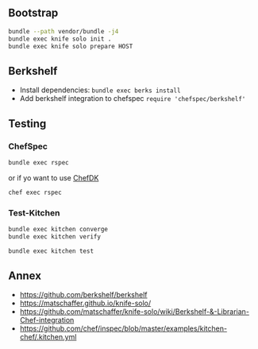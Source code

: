 ## Bootstrap

```bash
bundle --path vendor/bundle -j4
bundle exec knife solo init .
bundle exec knife solo prepare HOST
```

## Berkshelf

- Install dependencies: `bundle exec berks install`
- Add berkshelf integration to chefspec `require 'chefspec/berkshelf'`

## Testing

### ChefSpec

```bash
bundle exec rspec
```

or if yo want to use [ChefDK](https://downloads.chef.io/chef-dk/)

```bash
chef exec rspec
```

### Test-Kitchen

```bash
bundle exec kitchen converge
bundle exec kitchen verify
```

```bash
bundle exec kitchen test
```

## Annex

- https://github.com/berkshelf/berkshelf
- https://matschaffer.github.io/knife-solo/
- https://github.com/matschaffer/knife-solo/wiki/Berkshelf-&-Librarian-Chef-integration
- https://github.com/chef/inspec/blob/master/examples/kitchen-chef/.kitchen.yml
